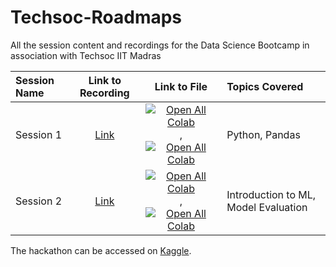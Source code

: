# Techsoc-Roadmaps
All the session content and recordings for the Data Science Bootcamp in association with Techsoc IIT Madras


| Session Name | Link to Recording | Link to File | Topics Covered |
| :---------- | :---------------: | :-----------: | :------------ |
| Session 1 | [Link](https://drive.google.com/file/d/1vypkcH10JRyZEqRz7WbhKMOYU77hN2-e/view?usp=sharing) | [![Open All Colab](https://colab.research.google.com/assets/colab-badge.svg)](https://colab.research.google.com/drive/18Re6nBrLJDNOyrvlM72joaEFePJIK5M4?usp=sharing), [![Open All Colab](https://colab.research.google.com/assets/colab-badge.svg)](https://colab.research.google.com/drive/1x-apwtAnVMCn8yLDm6OPWS13LqOrtJM4?usp=sharing) | Python, Pandas |
| Session 2 | [Link](https://drive.google.com/file/d/1rWHuzFsO0MVeIumupjOUDXeJUcBL3hp2/view?usp=sharing) | [![Open All Colab](https://colab.research.google.com/assets/colab-badge.svg)](https://colab.research.google.com/drive/1GgQkD76lyYBH2PRMf_yjTcAVsvX4GGdR?usp=sharing), [![Open All Colab](https://colab.research.google.com/assets/colab-badge.svg)](https://colab.research.google.com/drive/1Qq--Echfpn4CHXzI3fTPMofAzn1trEMD?usp=sharing) | Introduction to ML, Model Evaluation | 

The hackathon can be accessed on [Kaggle](https://www.kaggle.com/c/techsoc-roadmaps-analytics-22).

